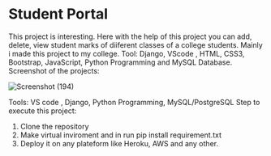 # Student Portal
This project is interesting. Here with the help of this project you can add, delete, view student marks of diiferent classes of a college students. Mainly i made this project to my college.
Tool: Django, VScode , HTML, CSS3, Bootstrap, JavaScript, Python Programming and MySQL Database.
Screenshot of the projects:

![Screenshot (194)](https://user-images.githubusercontent.com/56572543/119272489-c5013500-bc23-11eb-8caf-07ced0a01b29.png)


Tools: VS code , Django, Python Programming, MySQL/PostgreSQL
Step to execute this project:
1. Clone the repository 
2. Make virtual inviroment and in run pip install requirement.txt
3. Deploy it on any plateform like Heroku, AWS and any other.


